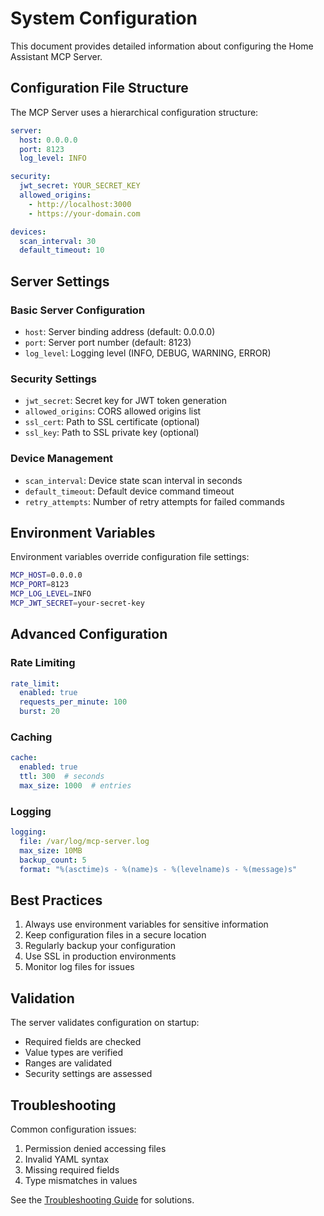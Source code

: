 # System Configuration

This document provides detailed information about configuring the Home Assistant MCP Server.

## Configuration File Structure

The MCP Server uses a hierarchical configuration structure:

```yaml
server:
  host: 0.0.0.0
  port: 8123
  log_level: INFO

security:
  jwt_secret: YOUR_SECRET_KEY
  allowed_origins:
    - http://localhost:3000
    - https://your-domain.com

devices:
  scan_interval: 30
  default_timeout: 10
```

## Server Settings

### Basic Server Configuration
- `host`: Server binding address (default: 0.0.0.0)
- `port`: Server port number (default: 8123)
- `log_level`: Logging level (INFO, DEBUG, WARNING, ERROR)

### Security Settings
- `jwt_secret`: Secret key for JWT token generation
- `allowed_origins`: CORS allowed origins list
- `ssl_cert`: Path to SSL certificate (optional)
- `ssl_key`: Path to SSL private key (optional)

### Device Management
- `scan_interval`: Device state scan interval in seconds
- `default_timeout`: Default device command timeout
- `retry_attempts`: Number of retry attempts for failed commands

## Environment Variables

Environment variables override configuration file settings:

```bash
MCP_HOST=0.0.0.0
MCP_PORT=8123
MCP_LOG_LEVEL=INFO
MCP_JWT_SECRET=your-secret-key
```

## Advanced Configuration

### Rate Limiting
```yaml
rate_limit:
  enabled: true
  requests_per_minute: 100
  burst: 20
```

### Caching
```yaml
cache:
  enabled: true
  ttl: 300  # seconds
  max_size: 1000  # entries
```

### Logging
```yaml
logging:
  file: /var/log/mcp-server.log
  max_size: 10MB
  backup_count: 5
  format: "%(asctime)s - %(name)s - %(levelname)s - %(message)s"
```

## Best Practices

1. Always use environment variables for sensitive information
2. Keep configuration files in a secure location
3. Regularly backup your configuration
4. Use SSL in production environments
5. Monitor log files for issues

## Validation

The server validates configuration on startup:
- Required fields are checked
- Value types are verified
- Ranges are validated
- Security settings are assessed

## Troubleshooting

Common configuration issues:
1. Permission denied accessing files
2. Invalid YAML syntax
3. Missing required fields
4. Type mismatches in values

See the [Troubleshooting Guide](troubleshooting.md) for solutions. 